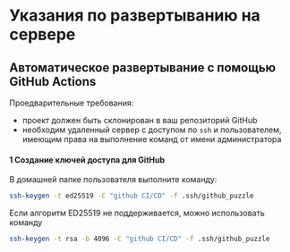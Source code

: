# Указания по развертыванию на сервере

## Автоматическое развертывание с помощью GitHub Actions

Проедварительные требования:

- проект должен быть склонирован в ваш репозиторий GitHub
- необходим удаленный сервер с доступом по `ssh` и пользователем, имеющим права на выполнение команд от имени администратора

#### 1 Создание ключей доступа для GitHub

В домашней папке пользователя выполните команду:
```sh
ssh-keygen -t ed25519 -C "github CI/CD" -f .ssh/github_puzzle
```

Если алгоритм ED25519 не поддерживается, можно использовать команду
```sh
ssh-keygen -t rsa -b 4096 -C "github CI/CD" -f .ssh/github_puzzle
```


